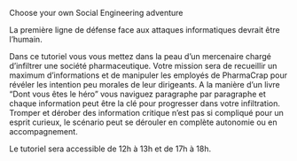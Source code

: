 Choose your own Social Engineering adventure

La première ligne de défense face aux attaques informatiques devrait être l’humain.

Dans ce tutoriel vous vous mettez dans la peau d’un mercenaire chargé d’infiltrer une société pharmaceutique. Votre mission sera de recueillir un maximum d’informations et de manipuler les employés de PharmaCrap pour révéler les intention peu morales de leur dirigeants.
A la manière d’un livre “Dont vous êtes le héro” vous naviguez paragraphe par paragraphe et chaque information peut être la clé pour progresser dans votre infiltration. 
Tromper et dérober des information critique n’est pas si compliqué pour un esprit curieux, le scénario peut se dérouler en complète autonomie ou en accompagnement.

Le tutoriel sera accessible de 12h à 13h et de 17h à 18h.
